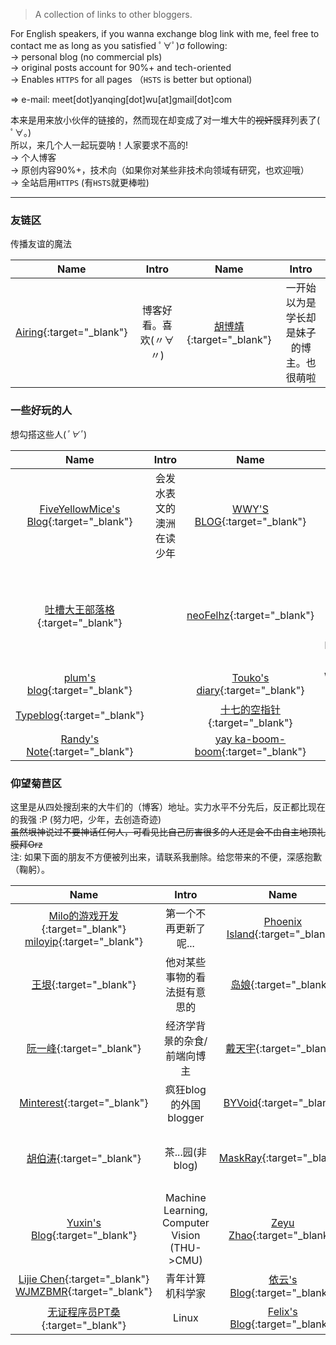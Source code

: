 <style>
table { width: 100% }
table th:nth-child(1) { width: 15%; }
table th:nth-child(2) { width: 35%; }
table th:nth-child(3) { width: 15%; }
table th:nth-child(4) { width: 35%; }
</style>

> A collection of links to other bloggers.

For English speakers, if you wanna exchange blog link with me, feel free to contact me as long as you satisfied ﾟ∀ﾟ)σ following:  
-> personal blog (no commercial pls)  
-> original posts account for 90%+ and tech-oriented  
-> Enables `HTTPS` for all pages （`HSTS` is better but optional)

=> e-mail: meet[dot]yanqing[dot]wu[at]gmail[dot]com

本来是用来放小伙伴的链接的，然而现在却变成了对一堆大牛的~~视奸~~膜拜列表了( ﾟ∀。)  
所以，来几个人一起玩耍呐！人家要求不高的!  
-> 个人博客  
-> 原创内容90%+，技术向（如果你对某些非技术向领域有研究，也欢迎哦）  
-> 全站启用`HTTPS` (有`HSTS`就更棒啦)

---

### 友链区
传播友谊的魔法

| Name | Intro | Name | Intro |
|:----:|:-----:|:----:|:-----:|
| [Airing][4]{:target="_blank"} | 博客好看。喜欢(〃∀〃) | [胡博靖][6]{:target="_blank"} | 一开始以为是学长却是妹子的博主。也很萌啦 |
    
### 一些好玩的人
想勾搭这些人(*ﾟ∀ﾟ*)

| Name | Intro | Name | Intro |
|:----:|:-----:|:----:|:-----:|
| [FiveYellowMice's Blog][19]{:target="_blank"} | 会发水表文的澳洲在读少年 | [WWY'S BLOG][21]{:target="_blank"} | 好耶！是萌妹子w |
| [吐槽大王部落格][22]{:target="_blank"} | | [neoFelhz][23]{:target="_blank"} | 用心发博的萌萌前端Hexo博主|
| [plum's blog][3]{:target="_blank"} | | [Touko's diary][7]{:target="_blank"} | WHU触 |
| [Typeblog][24]{:target="_blank"} | | [十七的空指针][28]{:target="_blank"} | |
| [Randy's Note][29]{:target="_blank"} | | [yay ka-boom-boom][30]{:target="_blank"} | |

### 仰望菊苣区
这里是从四处搜刮来的大牛们的（博客）地址。实力水平不分先后，反正都比现在的我强 :P (努力吧，少年，去创造奇迹)  
~~虽然垠神说过不要神话任何人，可看见比自己厉害很多的人还是会不由自主地顶礼膜拜Orz~~  
注: 如果下面的朋友不方便被列出来，请联系我删除。给您带来的不便，深感抱歉（鞠躬）。

| Name | Intro | Name | Intro |
|:----:|:-----:|:----:|:-----:|
| [Milo的游戏开发][1]{:target="_blank"} [miloyip][27]{:target="_blank"} | 第一个不再更新了呢... | [Phoenix Island][2]{:target="_blank"} | Arch Linux聚聚！|
| [王垠][5]{:target="_blank"} | 他对某些事物的看法挺有意思的 | [岛娘][26]{:target="_blank"} | 算法 |
| [阮一峰][20]{:target="_blank"} | 经济学背景的杂食/前端向博主 | [戴天宇][8]{:target="_blank"} | bilibili工程师。博客好看呐 |
| [Minterest][9]{:target="_blank"} | 疯狂blog的外国blogger | [BYVoid][10]{:target="_blank"} | 茶园大牛。膜Orz |
| [胡伯涛][11]{:target="_blank"} | 茶...园(非blog) | [MaskRay][12]{:target="_blank"} | 算法（我视奸这么多THU的搞毛哦 |
| [Yuxin's Blog][13]{:target="_blank"} | Machine Learning, Computer Vision (THU->CMU) | [Zeyu Zhao][14]{:target="_blank"} | ZJU+SFU->Harvard |
| [Lijie Chen][15]{:target="_blank"} [WJMZBMR][25]{:target="_blank"} | 青年计算机科学家 | [依云's Blog][16]{:target="_blank"} | Orz |
| [无证程序员PT桑][17]{:target="_blank"} | Linux | [Felix's Blog][18]{:target="_blank"} | Linux |



[1]: http://www.cnblogs.com/miloyip
[2]: https://blog.phoenixlzx.com
[3]: https://plumz.me
[4]: http://me.ursb.me
[5]: http://www.yinwang.org
[6]: http://hubojing.github.io/
[7]: https://touko.moe/
[8]: http://dtysky.moe
[9]: http://www.minterest.com
[10]: https://www.byvoid.com
[11]: http://botao.hu
[12]: http://maskray.me
[13]: http://ppwwyyxx.com
[14]: http://zzeyu.com/en/
[15]: https://sites.google.com/site/wjmzbmr/home
[16]: https://blog.lilydjwg.me
[17]: http://blog.ptsang.net
[18]: https://blog.felixc.at
[19]: https://fiveyellowmice.com
[20]: http://www.ruanyifeng.com
[21]: https://wwyqianqian.github.io
[22]: https://www.tcdw.net
[23]: https://blog.nfz.moe/
[24]: https://typeblog.net/
[25]: http://wjmzbmr.com/
[26]: http://www.shuizilong.com/house/
[27]: http://miloyip.com/
[28]: https://www.null17.com/
[29]: http://pengzhendong.cn
[30]: https://blog.nyan.im/